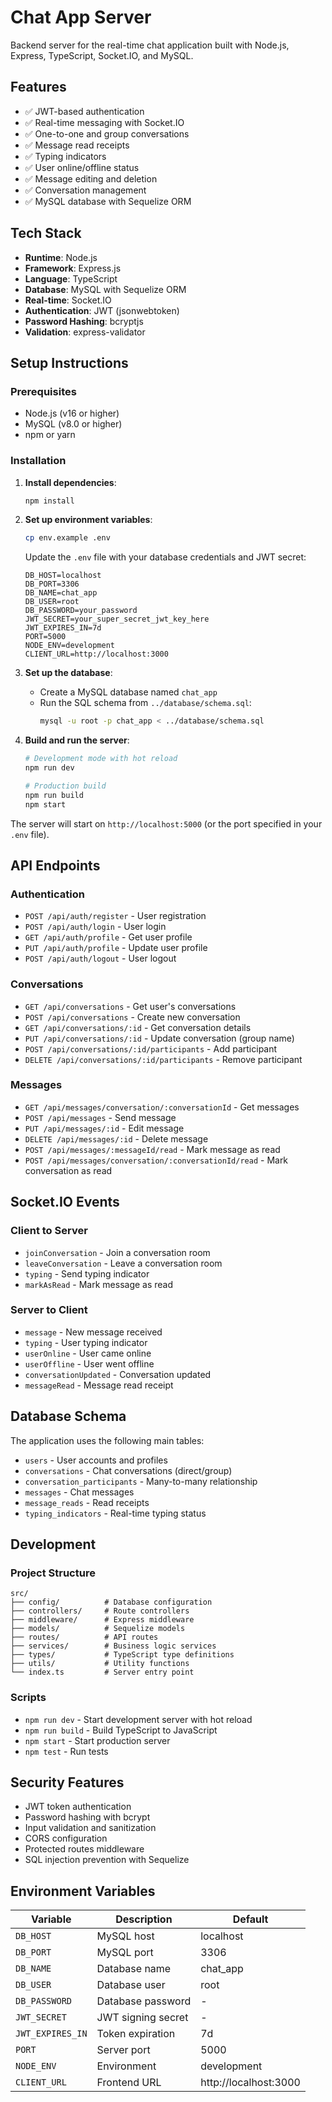 # Chat App Server

Backend server for the real-time chat application built with Node.js, Express, TypeScript, Socket.IO, and MySQL.

## Features

- ✅ JWT-based authentication
- ✅ Real-time messaging with Socket.IO
- ✅ One-to-one and group conversations
- ✅ Message read receipts
- ✅ Typing indicators
- ✅ User online/offline status
- ✅ Message editing and deletion
- ✅ Conversation management
- ✅ MySQL database with Sequelize ORM

## Tech Stack

- **Runtime**: Node.js
- **Framework**: Express.js
- **Language**: TypeScript
- **Database**: MySQL with Sequelize ORM
- **Real-time**: Socket.IO
- **Authentication**: JWT (jsonwebtoken)
- **Password Hashing**: bcryptjs
- **Validation**: express-validator

## Setup Instructions

### Prerequisites

- Node.js (v16 or higher)
- MySQL (v8.0 or higher)
- npm or yarn

### Installation

1. **Install dependencies**:
   ```bash
   npm install
   ```

2. **Set up environment variables**:
   ```bash
   cp env.example .env
   ```
   
   Update the `.env` file with your database credentials and JWT secret:
   ```env
   DB_HOST=localhost
   DB_PORT=3306
   DB_NAME=chat_app
   DB_USER=root
   DB_PASSWORD=your_password
   JWT_SECRET=your_super_secret_jwt_key_here
   JWT_EXPIRES_IN=7d
   PORT=5000
   NODE_ENV=development
   CLIENT_URL=http://localhost:3000
   ```

3. **Set up the database**:
   - Create a MySQL database named `chat_app`
   - Run the SQL schema from `../database/schema.sql`:
     ```bash
     mysql -u root -p chat_app < ../database/schema.sql
     ```

4. **Build and run the server**:
   ```bash
   # Development mode with hot reload
   npm run dev
   
   # Production build
   npm run build
   npm start
   ```

The server will start on `http://localhost:5000` (or the port specified in your `.env` file).

## API Endpoints

### Authentication
- `POST /api/auth/register` - User registration
- `POST /api/auth/login` - User login
- `GET /api/auth/profile` - Get user profile
- `PUT /api/auth/profile` - Update user profile
- `POST /api/auth/logout` - User logout

### Conversations
- `GET /api/conversations` - Get user's conversations
- `POST /api/conversations` - Create new conversation
- `GET /api/conversations/:id` - Get conversation details
- `PUT /api/conversations/:id` - Update conversation (group name)
- `POST /api/conversations/:id/participants` - Add participant
- `DELETE /api/conversations/:id/participants` - Remove participant

### Messages
- `GET /api/messages/conversation/:conversationId` - Get messages
- `POST /api/messages` - Send message
- `PUT /api/messages/:id` - Edit message
- `DELETE /api/messages/:id` - Delete message
- `POST /api/messages/:messageId/read` - Mark message as read
- `POST /api/messages/conversation/:conversationId/read` - Mark conversation as read

## Socket.IO Events

### Client to Server
- `joinConversation` - Join a conversation room
- `leaveConversation` - Leave a conversation room
- `typing` - Send typing indicator
- `markAsRead` - Mark message as read

### Server to Client
- `message` - New message received
- `typing` - User typing indicator
- `userOnline` - User came online
- `userOffline` - User went offline
- `conversationUpdated` - Conversation updated
- `messageRead` - Message read receipt

## Database Schema

The application uses the following main tables:
- `users` - User accounts and profiles
- `conversations` - Chat conversations (direct/group)
- `conversation_participants` - Many-to-many relationship
- `messages` - Chat messages
- `message_reads` - Read receipts
- `typing_indicators` - Real-time typing status

## Development

### Project Structure
```
src/
├── config/          # Database configuration
├── controllers/     # Route controllers
├── middleware/      # Express middleware
├── models/          # Sequelize models
├── routes/          # API routes
├── services/        # Business logic services
├── types/           # TypeScript type definitions
├── utils/           # Utility functions
└── index.ts         # Server entry point
```

### Scripts
- `npm run dev` - Start development server with hot reload
- `npm run build` - Build TypeScript to JavaScript
- `npm start` - Start production server
- `npm test` - Run tests

## Security Features

- JWT token authentication
- Password hashing with bcrypt
- Input validation and sanitization
- CORS configuration
- Protected routes middleware
- SQL injection prevention with Sequelize

## Environment Variables

| Variable | Description | Default |
|----------|-------------|---------|
| `DB_HOST` | MySQL host | localhost |
| `DB_PORT` | MySQL port | 3306 |
| `DB_NAME` | Database name | chat_app |
| `DB_USER` | Database user | root |
| `DB_PASSWORD` | Database password | - |
| `JWT_SECRET` | JWT signing secret | - |
| `JWT_EXPIRES_IN` | Token expiration | 7d |
| `PORT` | Server port | 5000 |
| `NODE_ENV` | Environment | development |
| `CLIENT_URL` | Frontend URL | http://localhost:3000 |
